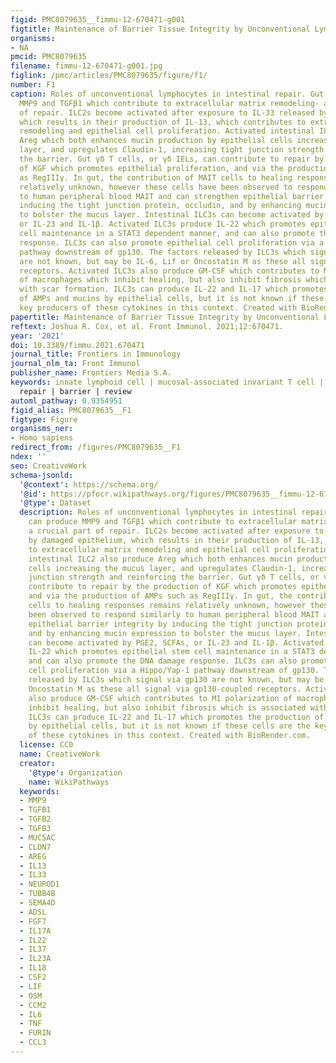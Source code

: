 ```yaml
---
figid: PMC8079635__fimmu-12-670471-g001
figtitle: Maintenance of Barrier Tissue Integrity by Unconventional Lymphocytes
organisms:
- NA
pmcid: PMC8079635
filename: fimmu-12-670471-g001.jpg
figlink: /pmc/articles/PMC8079635/figure/f1/
number: F1
caption: Roles of unconventional lymphocytes in intestinal repair. Gut ILC1 can produce
  MMP9 and TGFβ1 which contribute to extracellular matrix remodeling- a crucial part
  of repair. ILC2s become activated after exposure to IL-33 released by damaged epithelium,
  which results in their production of IL-13, which contributes to extracellular matrix
  remodeling and epithelial cell proliferation. Activated intestinal ILC2 also produce
  Areg which both enhances mucin production by epithelial cells increasing the mucus
  layer, and upregulates Claudin-1, increasing tight junction strength and reinforcing
  the barrier. Gut γδ T cells, or γδ IELs, can contribute to repair by the production
  of KGF which promotes epithelial proliferation, and via the production of AMPs such
  as RegIIIγ. In gut, the contribution of MAIT cells to healing responses remains
  relatively unknown, however these cells have been observed to respond similarly
  to human peripheral blood MAIT and can strengthen epithelial barrier integrity by
  inducing the tight junction protein, occludin, and by enhancing mucin expression
  to bolster the mucus layer. Intestinal ILC3s can become activated by PGE2, SCFAs,
  or IL-23 and IL-1β. Activated ILC3s produce IL-22 which promotes epithelial stem
  cell maintenance in a STAT3 dependent manner, and can also promote the DNA damage
  response. ILC3s can also promote epithelial cell proliferation via a Hippo/Yap-1
  pathway downstream of gp130. The factors released by ILC3s which signal via gp130
  are not known, but may be IL-6, Lif or Oncostatin M as these all signal via gp130-coupled
  receptors. Activated ILC3s also produce GM-CSF which contributes to M1 polarization
  of macrophages which inhibit healing, but also inhibit fibrosis which is associated
  with scar formation. ILC3s can produce IL-22 and IL-17 which promotes the production
  of AMPs and mucins by epithelial cells, but it is not known if these cells are the
  key producers of these cytokines in this context. Created with BioRender.com.
papertitle: Maintenance of Barrier Tissue Integrity by Unconventional Lymphocytes.
reftext: Joshua R. Cox, et al. Front Immunol. 2021;12:670471.
year: '2021'
doi: 10.3389/fimmu.2021.670471
journal_title: Frontiers in Immunology
journal_nlm_ta: Front Immunol
publisher_name: Frontiers Media S.A.
keywords: innate lymphoid cell | mucosal-associated invariant T cell | γδ T cell |
  repair | barrier | review
automl_pathway: 0.9354951
figid_alias: PMC8079635__F1
figtype: Figure
organisms_ner:
- Homo sapiens
redirect_from: /figures/PMC8079635__F1
ndex: ''
seo: CreativeWork
schema-jsonld:
  '@context': https://schema.org/
  '@id': https://pfocr.wikipathways.org/figures/PMC8079635__fimmu-12-670471-g001.html
  '@type': Dataset
  description: Roles of unconventional lymphocytes in intestinal repair. Gut ILC1
    can produce MMP9 and TGFβ1 which contribute to extracellular matrix remodeling-
    a crucial part of repair. ILC2s become activated after exposure to IL-33 released
    by damaged epithelium, which results in their production of IL-13, which contributes
    to extracellular matrix remodeling and epithelial cell proliferation. Activated
    intestinal ILC2 also produce Areg which both enhances mucin production by epithelial
    cells increasing the mucus layer, and upregulates Claudin-1, increasing tight
    junction strength and reinforcing the barrier. Gut γδ T cells, or γδ IELs, can
    contribute to repair by the production of KGF which promotes epithelial proliferation,
    and via the production of AMPs such as RegIIIγ. In gut, the contribution of MAIT
    cells to healing responses remains relatively unknown, however these cells have
    been observed to respond similarly to human peripheral blood MAIT and can strengthen
    epithelial barrier integrity by inducing the tight junction protein, occludin,
    and by enhancing mucin expression to bolster the mucus layer. Intestinal ILC3s
    can become activated by PGE2, SCFAs, or IL-23 and IL-1β. Activated ILC3s produce
    IL-22 which promotes epithelial stem cell maintenance in a STAT3 dependent manner,
    and can also promote the DNA damage response. ILC3s can also promote epithelial
    cell proliferation via a Hippo/Yap-1 pathway downstream of gp130. The factors
    released by ILC3s which signal via gp130 are not known, but may be IL-6, Lif or
    Oncostatin M as these all signal via gp130-coupled receptors. Activated ILC3s
    also produce GM-CSF which contributes to M1 polarization of macrophages which
    inhibit healing, but also inhibit fibrosis which is associated with scar formation.
    ILC3s can produce IL-22 and IL-17 which promotes the production of AMPs and mucins
    by epithelial cells, but it is not known if these cells are the key producers
    of these cytokines in this context. Created with BioRender.com.
  license: CC0
  name: CreativeWork
  creator:
    '@type': Organization
    name: WikiPathways
  keywords:
  - MMP9
  - TGFB1
  - TGFB2
  - TGFB3
  - MUC5AC
  - CLDN7
  - AREG
  - IL13
  - IL33
  - NEUROD1
  - TUBB4B
  - SEMA4D
  - ADSL
  - FGF7
  - IL17A
  - IL22
  - IL37
  - IL23A
  - IL18
  - CSF2
  - LIF
  - OSM
  - CCM2
  - IL6
  - TNF
  - FURIN
  - CCL3
---
```

